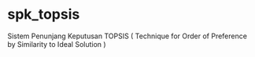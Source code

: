 # spk_topsis
Sistem Penunjang Keputusan TOPSIS ( Technique for Order of Preference by Similarity to Ideal Solution )
